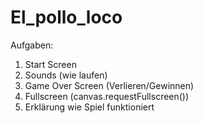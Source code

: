 # El_pollo_loco

Aufgaben:
01. Start Screen
02. Sounds (wie laufen)
08. Game Over Screen (Verlieren/Gewinnen)
09. Fullscreen (canvas.requestFullscreen())
10. Erklärung wie Spiel funktioniert